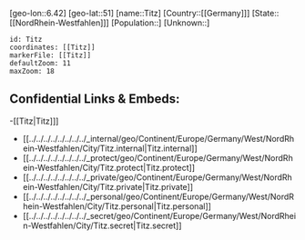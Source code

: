 ﻿---
location: [51,6.42]
mapzoom: [7,12] 
mapmarker: city 
type: City
tags:
- geo/City


SpocWebEntityId: 34886
isDeleted: false
confidential: public

---
[geo-lon::6.42]
[geo-lat::51]
[name::Titz]
[Country::[[Germany]]]
[State::[[NordRhein-Westfahlen]]]
[Population::]
[Unknown::]


```leaflet
id: Titz
coordinates: [[Titz]]
markerFile: [[Titz]]
defaultZoom: 11 
maxZoom: 18
```


## Confidential Links & Embeds: 
-[[Titz|Titz]]] 
- [[../../../../../../../../_internal/geo/Continent/Europe/Germany/West/NordRhein-Westfahlen/City/Titz.internal|Titz.internal]] 
- [[../../../../../../../../_protect/geo/Continent/Europe/Germany/West/NordRhein-Westfahlen/City/Titz.protect|Titz.protect]] 
- [[../../../../../../../../_private/geo/Continent/Europe/Germany/West/NordRhein-Westfahlen/City/Titz.private|Titz.private]] 
- [[../../../../../../../../_personal/geo/Continent/Europe/Germany/West/NordRhein-Westfahlen/City/Titz.personal|Titz.personal]] 
- [[../../../../../../../../_secret/geo/Continent/Europe/Germany/West/NordRhein-Westfahlen/City/Titz.secret|Titz.secret]] 
